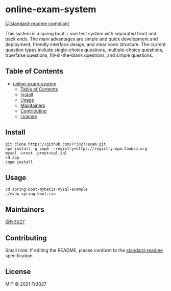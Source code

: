 # online-exam-system

[![standard-readme compliant](https://img.shields.io/badge/standard--readme-OK-green.svg?style=flat-square)](https://github.com/RichardLitt/standard-readme)

This system is a spring boot + vue test system with separated front and back ends. The main advantages are simple and quick development and deployment, friendly interface design, and clear code structure. The current question types include single-choice questions, multiple-choice questions, true/false questions, fill-in-the-blank questions, and simple questions.

## Table of Contents

- [online-exam-system](#online-exam-system)
  - [Table of Contents](#table-of-contents)
  - [Install](#install)
  - [Usage](#usage)
  - [Maintainers](#maintainers)
  - [Contributing](#contributing)
  - [License](#license)

## Install

```
git clone https://github.com/Fr3027/exam.git
npm install -g cnpm --registry=https://registry.npm.taobao.org
mysql -uroot -proot<sql.sql
cd app
cnpm install
```

## Usage

```
cd spring-boot-mybatis-mysql-example
./mvnw spring-boot:run
```

## Maintainers

[@Fr3027](https://github.com/Fr3027)

## Contributing



Small note: If editing the README, please conform to the [standard-readme](https://github.com/RichardLitt/standard-readme) specification.

## License

MIT © 2021 Fr3027
